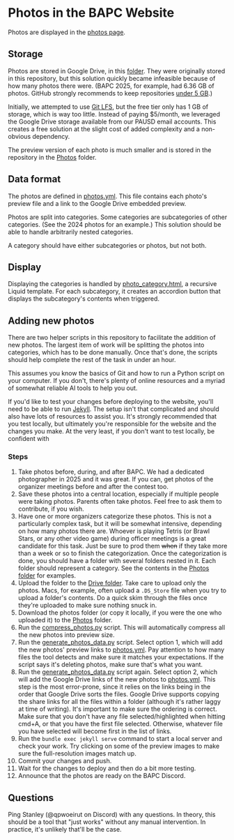 # Photos in the BAPC Website

Photos are displayed in the [photos page](https://bapc.gunncpc.com/photos).

## Storage
Photos are stored in Google Drive, in this [folder](https://drive.google.com/drive/folders/1eVEE7BqQBzKe0BvrXufUWEmkPd9o061f?usp=drive_link).
They were originally stored in this repository, but this solution quickly became infeasible because of how many photos there were.
(BAPC 2025, for example, had 6.36 GB of photos. GitHub strongly recommends to keep repositories [under 5 GB](https://docs.github.com/en/repositories/working-with-files/managing-large-files/about-large-files-on-github#repository-size-limits).)

Initially, we attempted to use [Git LFS](https://git-lfs.com/), but the free tier only has 1 GB of storage, which is way too little.
Instead of paying $5/month, we leveraged the Google Drive storage available from our PAUSD email accounts.
This creates a free solution at the slight cost of added complexity and a non-obvious dependency.

The preview version of each photo is much smaller and is stored in the repository in the [Photos](/Photos) folder.

## Data format
The photos are defined in [photos.yml](/_data/photos.yml).
This file contains each photo's preview file and a link to the Google Drive embedded preview.

Photos are split into categories.
Some categories are subcategories of other categories.
(See the 2024 photos for an example.)
This solution should be able to handle arbitrarily nested categories.

A category should have either subcategories or photos, but not both.

## Display
Displaying the categories is handled by [photo_category.html](/_includes/photo_category.html), a recursive Liquid template.
For each subcategory, it creates an accordion button that displays the subcategory's contents when triggered.

## Adding new photos
There are two helper scripts in this repository to facilitate the addition of new photos.
The largest item of work will be splitting the photos into categories, which has to be done manually.
Once that's done, the scripts should help complete the rest of the task in under an hour.

This assumes you know the basics of Git and how to run a Python script on your computer.
If you don't, there's plenty of online resources and a myriad of somewhat reliable AI tools to help you out.

If you'd like to test your changes before deploying to the website, you'll need to be able to run [Jekyll](https://jekyllrb.com/).
The setup isn't that complicated and should also have lots of resources to assist you.
It's strongly recommended that you test locally, but ultimately you're responsible for the website and the changes you make.
At the very least, if you don't want to test locally, be confident with 

### Steps
1. Take photos before, during, and after BAPC.
We had a dedicated photographer in 2025 and it was great.
If you can, get photos of the organizer meetings before and after the contest too.
2. Save these photos into a central location, especially if multiple people were taking photos.
Parents often take photos. Feel free to ask them to contribute, if you wish.
3. Have one or more organizers categorize these photos.
This is not a particularly complex task, but it will be somewhat intensive, depending on how many photos there are.
Whoever is playing Tetris (or Brawl Stars, or any other video game) during officer meetings is a great candidate for this task.
Just be sure to prod them ~~when~~ if they take more than a week or so to finish the categorization.
Once the categorization is done, you should have a folder with several folders nested in it.
Each folder should represent a category.
See the contents in the [Photos folder](/Photos) for examples.
4. Upload the folder to the [Drive folder](https://drive.google.com/drive/folders/1eVEE7BqQBzKe0BvrXufUWEmkPd9o061f?usp=drive_link).
Take care to upload only the photos.
Macs, for example, often upload a `.DS_Store` file when you try to upload a folder's contents.
Do a quick skim through the files once they're uploaded to make sure nothing snuck in.
5. Download the photos folder (or copy it locally, if you were the one who uploaded it) to the [Photos](/Photos) folder.
6. Run the [compress_photos.py](/compress_photos.py) script.
This will automatically compress all the new photos into preview size.
7. Run the [generate_photos_data.py](/generate_photos_data.py) script.
Select option 1, which will add the new photos' preview links to [photos.yml](/_data/photos.yml).
Pay attention to how many files the tool detects and make sure it matches your expectations.
If the script says it's deleting photos, make sure that's what you want.
8. Run the [generate_photos_data.py](/generate_photos_data.py) script again.
Select option 2, which will add the Google Drive links of the new photos to [photos.yml](/_data/photos.yml).
This step is the most error-prone, since it relies on the links being in the order that Google Drive sorts the files.
Google Drive supports copying the share links for all the files within a folder (although it's rather laggy at time of writing).
It's important to make sure the ordering is correct.
Make sure that you don't have any file selected/highlighted when hitting cmd+A, or that you have the first file selected.
Otherwise, whatever file you have selected will become first in the list of links.
9. Run the `bundle exec jekyll serve` command to start a local server and check your work.
Try clicking on some of the preview images to make sure the full-resolution images match up.
10. Commit your changes and push.
11. Wait for the changes to deploy and then do a bit more testing.
12. Announce that the photos are ready on the BAPC Discord.

## Questions
Ping Stanley (@qpwoeirut on Discord) with any questions.
In theory, this should be a tool that "just works" without any manual intervention.
In practice, it's unlikely that'll be the case.
